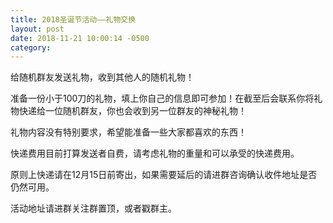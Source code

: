 ```yaml
---
title: 2018圣诞节活动——礼物交换
layout: post
date: 2018-11-21 10:00:14 -0500
category: 
---
```


给随机群友发送礼物，收到其他人的随机礼物！

准备一份小于100刀的礼物，填上你自己的信息即可参加！在截至后会联系你将礼物快递给一位随机群友，你也会收到另一位群友的神秘礼物！

礼物内容没有特别要求，希望能准备一些大家都喜欢的东西！

快递费用目前打算发送者自费，请考虑礼物的重量和可以承受的快递费用。

原则上快递请在12月15日前寄出，如果需要延后的请进群咨询确认收件地址是否仍然可用。

活动地址请进群关注群置顶，或者戳群主。